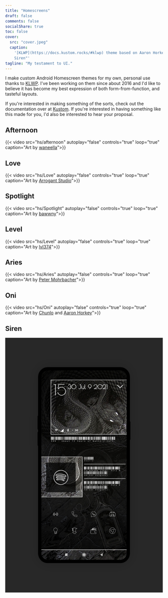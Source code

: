 ```yaml
---
title: "Homescreens"
draft: false
comments: false
socialShare: true
toc: false
cover:
  src: "cover.jpeg"
  caption:
    '[KLWP](https://docs.kustom.rocks/#klwp) theme based on Aaron Horkey''s "The
    Siren"'
tagline: "My testament to UI."
---
```


I make custom Android Homescreen themes for my own, personal use thanks to
[KLWP](https://docs.kustom.rocks/#klwp). I've been working on them since about
2016 and I'd like to believe it has become my best expression of both
form-from-function, and tasteful layouts.

<!--more-->

If you're interested in making something of the sorts, check out the
documentation over at [Kustom](https://docs.kustom.rocks/). If you're interested
in having something like this made for you, I'd also be interested to hear your
proposal.

## Afternoon

{{< video src="hs/afternoon" autoplay="false" controls="true" loop="true"
caption="Art by [waneella](https://twitter.com/waneella_)">}}

## Love

{{< video src="hs/Love" autoplay="false" controls="true" loop="true"
caption="Art by [Arrogant Studio](https://www.thegallery.nu/collections/arrogant)">}}

## Spotlight

{{< video src="hs/Spotlight" autoplay="false" controls="true" loop="true"
caption="Art by [bawwny](https://www.reddit.com/user/bawwny/)">}}

## Level

{{< video src="hs/Level" autoplay="false" controls="true" loop="true"
caption="Art by [lvl374](https://twitter.com/lvl374)">}}

## Aries

{{< video src="hs/Aries" autoplay="false" controls="true" loop="true"
caption="Art by [Peter Mohrbacher](https://www.angelarium.net/)">}}

## Oni

{{< video src="hs/Oni" autoplay="false" controls="true" loop="true"
caption="Art by [Chunlo](https://www.artstation.com/chunlo) and [Aaron Horkey](https://www.instagram.com/aaronhorkey/)">}}

## Siren

![The Siren](hs/siren.png "Art by [Aaron Horkey](https://www.instagram.com/aaronhorkey/)")
